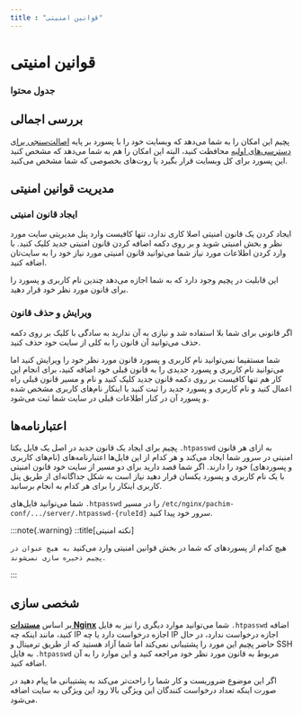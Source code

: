 ```yaml
---
title : "قوانین امنیتی"
---
```


# قوانین امنیتی 

### جدول محتوا

## بررسی اجمالی
<div id="70083253622"><script type="text/JavaScript" src="https://www.aparat.com/embed/zUCZs?data[rnddiv]=70083253622&data[responsive]=yes"></script></div>


پچیم این امکان را به شما می‌دهد که وبسایت خود را با پسورد بر پایه [اصالت‌سنجی برای دسترسی‌های اولیه](https://fa.wikipedia.org/wiki/%D8%A7%D8%B5%D8%A7%D9%84%D8%AA%E2%80%8C%D8%B3%D9%86%D8%AC%DB%8C_%D8%A8%D8%B1%D8%A7%DB%8C_%D8%AF%D8%B3%D8%AA%D8%B1%D8%B3%DB%8C%E2%80%8C%D9%87%D8%A7%DB%8C_%D8%A7%D9%88%D9%84%DB%8C%D9%87) محافظت کنید، البته این امکان را هم به شما می‌دهد که مشخص کنید این پسورد برای کل وبسایت قرار بگیرد یا روت‌های بخصوصی که شما مشخص می‌کنید.

## مدیریت قوانین امنیتی

### ایجاد قانون امنیتی 

ایجاد کردن یک قانون امنیتی اصلا کاری ندارد، تنها کافیست وارد پنل مدیریتی سایت مورد نظر و بخش امنیتی شوید و بر روی دکمه اضافه کردن قانون امنیتی جدید کلیک کنید. با وارد کردن اطلاعات مورد نیاز شما می‌توانید قانون امنیتی مورد نیاز خود را به سایت‌تان اضافه کنید.

این قابلیت در پچیم وجود دارد که به شما اجازه می‌دهد چندین نام کاربری و پسورد را برای قانون مورد نظر خود قرار دهید.

### ویرایش و حذف قانون

اگر قانونی برای شما بلا استفاده شد و نیازی به آن ندارید به سادگی با کلیک بر روی دکمه حذف می‌توانید آن قانون را به کلی از سایت خود حذف کنید.

شما مستقیما نمی‌توانید نام کاربری و پسورد قانون مورد نظر خود را ویرایش کنید اما می‌توانید نام کاربری و پسورد جدیدی را به قانون قبلی خود اضافه کنید، برای انجام این کار هم تنها کافیست بر روی دکمه قانون جدید کلیک کنید و نام و مسیر قانون قبلی راه اعمال کنید و نام کاربری و پسورد جدید را ثبت کنید با اینکار نام‌های کاربری مشخص شده و پسورد آن در کنار اطلاعات قبلی در سایت شما ثبت می‌شود.


## اعتبارنامه‌ها

 پچیم برای ایجاد یک قانون جدید در اصل یک فایل یکتا `.htpasswd` به ازای هر قانون امنیتی در سرور شما ایجاد می‌کند و هر کدام از این فایل‌ها اعتبارنامه‌های (نام‌های کاربری و پسورد‌های‌) خود را دارند. اگر شما قصد دارید برای دو مسیر از سایت خود قانون امنیتی با یک نام کاربری و پسورد یکسان قرار دهید نیاز است به شکل جداگانه‌ای از طریق پنل کاربری اینکار را برای هر کدام به انجام برسانید.
 
شما می‌توانید فایل‌های `.htpasswd` را در مسیر `/etc/nginx/pachim-conf/.../server/.htpasswd-{ruleId}` سرور خود پیدا کنید.

:::note{.warning}
::title[نکته امنیتی]

هیچ کدام از پسورد‌های که شما در بخش قوانین امنیتی وارد می‌کنید `به هیچ عنوان در پچیم ذخیره سازی‌ نمی‌شوند`.

:::

## شخصی سازی 

بر اساس [**مستندات Nginx**](https://docs.nginx.com/nginx/admin-guide/security-controls/configuring-http-basic-authentication/#) شما می‌توانید موارد دیگری را نیز به فایل `.htpasswd` اضافه کنید، مانند اینکه چه IP اجازه درخواست دارد یا چه IP اجازه درخواست ندارد، در حال حاضر پچیم این مورد را پشتیبانی نمی‌کند اما شما آزاد هستید که از طریق ترمینال و SSH به فایل `.htpasswd` مربوط به قانون مورد نظر خود مراجعه کنید و این موارد را به آن اضافه کنید.

اگر این موضوع ضروریست و کار شما را راحت‌تر می‌کند به پشتیبانی ما پیام دهید در صورت اینکه تعداد درخواست کنندگان این ویژگی بالا رود این ویژگی به سایت اضافه می‌شود.

